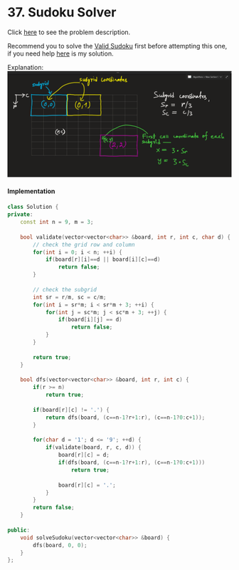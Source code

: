 # 37. Sudoku Solver
Click [here](https://leetcode.com/problems/sudoku-solver/description/) to see the problem description.   

Recommend you to solve the [Valid Sudoku](https://leetcode.com/problems/valid-sudoku/description/) first before attempting this one, if
you need help [here](https://github.com/sahsan73/cp/blob/main/Problems-%26%26-Solutions/LeetCode/Array%20%26%20Matrix/36.%20Valid%20Sudoku.md) 
is my solution.   

Explanation:
![explanation-image](https://github.com/sahsan73/cp/blob/main/Problems-%26%26-Solutions/LeetCode/assets/images/36-explanation.png)   

#### Implementation
```cpp
class Solution {
private:
    const int n = 9, m = 3;

    bool validate(vector<vector<char>> &board, int r, int c, char d) {
        // check the grid row and column
        for(int i = 0; i < n; ++i) {
            if(board[r][i]==d || board[i][c]==d)
                return false;
        }

        // check the subgrid
        int sr = r/m, sc = c/m;
        for(int i = sr*m; i < sr*m + 3; ++i) {
            for(int j = sc*m; j < sc*m + 3; ++j) {
                if(board[i][j] == d)
                    return false;
            }
        }

        return true;
    }

    bool dfs(vector<vector<char>> &board, int r, int c) {
        if(r >= n)
            return true;
        
        if(board[r][c] != '.') {
            return dfs(board, (c==n-1?r+1:r), (c==n-1?0:c+1));
        }
                 
        for(char d = '1'; d <= '9'; ++d) {
            if(validate(board, r, c, d)) {
                board[r][c] = d;
                if(dfs(board, (c==n-1?r+1:r), (c==n-1?0:c+1)))
                    return true;
                
                board[r][c] = '.';
            }
        }
        return false;
    }

public:
    void solveSudoku(vector<vector<char>> &board) {
        dfs(board, 0, 0);
    }
};
```
